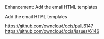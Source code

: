 Enhancement:  Add the email HTML templates

Add the email HTML templates

https://github.com/owncloud/ocis/pull/6147
https://github.com/owncloud/ocis/issues/6146
